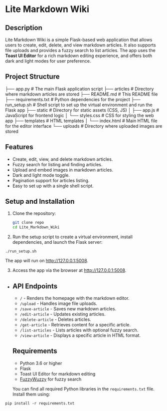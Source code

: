 # Lite Markdown Wiki

## Description
Lite Markdown Wiki is a simple Flask-based web application that allows users to create, edit, delete, and view markdown articles. It also supports file uploads and provides a fuzzy search to list articles. The app uses the **Toast UI Editor** for a rich markdown editing experience, and offers both dark and light modes for user preference.

## Project Structure
├── app.py # The main Flask application script ├── articles # Directory where markdown articles are stored ├── README.md # This README file ├── requirements.txt # Python dependencies for the project ├── run_setup.sh # Shell script to set up the virtual environment and run the Flask app ├── static # Directory for static assets (CSS, JS) │ ├── app.js # JavaScript for frontend logic │ └── styles.css # CSS for styling the web app ├── templates # HTML templates │ └── index.html # Main HTML file for the editor interface └── uploads # Directory where uploaded images are stored


## Features
- Create, edit, view, and delete markdown articles.
- Fuzzy search for listing and finding articles.
- Upload and embed images in markdown articles.
- Dark and light mode toggle.
- Pagination support for articles listing.
- Easy to set up with a single shell script.

## Setup and Installation

1. Clone the repository:

   ```bash
   git clone repo
   cd Lite_Markdown_Wiki


2. Run the setup script to create a virtual environment, install dependencies, and launch the Flask server:
```
./run_setup.sh
```
The app will run on http://127.0.0.1:5008.

3. Access the app via the browser at http://127.0.0.1:5008.

- ## API Endpoints
    
    - `/` - Renders the homepage with the markdown editor.
    - `/upload` - Handles image file uploads.
    - `/save-article` - Saves new markdown articles.
    - `/edit-article` - Updates existing articles.
    - `/delete-article` - Deletes articles.
    - `/get-article` - Retrieves content for a specific article.
    - `/list-articles` - Lists articles with optional fuzzy search.
    - `/view-article` - Displays a specific article in HTML format.
    
    ## Requirements
    
    - Python 3.6 or higher
    - Flask
    - Toast UI Editor for markdown editing
    - [FuzzyWuzzy](https://github.com/seatgeek/fuzzywuzzy) for fuzzy search
    
    You can find all required Python libraries in the `requirements.txt` file. Install them using:
    

```
pip install -r requirements.txt
```